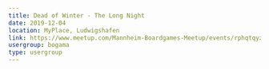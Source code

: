 ```yaml
---
title: Dead of Winter - The Long Night
date: 2019-12-04
location: MyPlace, Ludwigshafen
link: https://www.meetup.com/Mannheim-Boardgames-Meetup/events/rphqtqyzqbgb/
usergroup: bogama
type: usergroup
---
```

